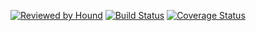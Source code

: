 [![Reviewed by Hound](https://img.shields.io/badge/Reviewed_by-Hound-8E64B0.svg)](https://houndci.com)
[![Build Status](https://travis-ci.org/erickyvand/cooperation.svg?branch=develop)](https://travis-ci.org/erickyvand/cooperation)
[![Coverage Status](https://coveralls.io/repos/github/erickyvand/cooperation/badge.svg?branch=develop)](https://coveralls.io/github/erickyvand/cooperation?branch=develop)
